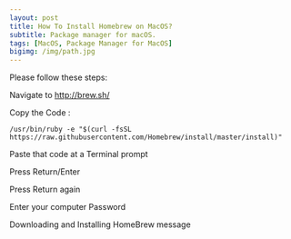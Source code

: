 ```yaml
---
layout: post
title: How To Install Homebrew on MacOS?
subtitle: Package manager for macOS.
tags: [MacOS, Package Manager for MacOS]
bigimg: /img/path.jpg
---
```


Please follow these steps:

Navigate to http://brew.sh/

Copy the Code : 

```
/usr/bin/ruby -e "$(curl -fsSL https://raw.githubusercontent.com/Homebrew/install/master/install)"
```

Paste that code at a Terminal prompt 

Press Return/Enter

Press Return again

Enter your computer Password

Downloading and Installing HomeBrew  message

